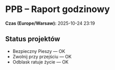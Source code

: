 # PPB – Raport godzinowy
**Czas (Europe/Warsaw):** 2025-10-24 23:19

## Status projektów
- Bezpieczny Pieszy — OK
- Zwolnij przy przejściu — OK
- Odblask ratuje życie — OK

